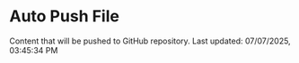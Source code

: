 # Auto Push File

Content that will be pushed to GitHub repository.
Last updated: 07/07/2025, 03:45:34 PM